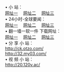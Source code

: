 &#8226; 小 站：<br />
<a href="http://ck.otzo.com/" target="_blank">网址一</a>
　<a href="http://32.my03.com/" target="_blank">网址二</a>
　<a href="http://20.120v.ac/" target="_blank">网址三</a>
　<br />
&#8226; 24小时-全球要闻：<br /> 
<a href="http://ck.otzo.com/read/go/n1.html" target="_blank">网址一</a>
　<a href="http://32.my03.com/read/go/n1.html" target="_blank">网址二</a>
　<a href="http://20.120v.ac/read/go/n1.html" target="_blank">网址三</a>
　<br />
&#8226; 翻一墙一软一件 下载网址：<br /> 
<a href="http://ck.otzo.com/read/go/f1.html" target="_blank">网址一</a>
　<a href="http://32.my03.com/read/go/f2.html" target="_blank">网址二</a>
　<a href="http://20.120v.ac/read/go/f3.html" target="_blank">网址三</a>
<br />
&#8226; 分 享 小 站：<br />
<a href="http://ck.otzo.com/" target="_blank">http://ck.otzo.com/</a><br />
<a href="http://32.my03.com/" target="_blank">http://32.my03.com/</a><br />
&#8226; 视 频 小 站：<br />
<a href="http://20.120v.ac/" target="_blank">http://20.120v.ac/</a><br />
